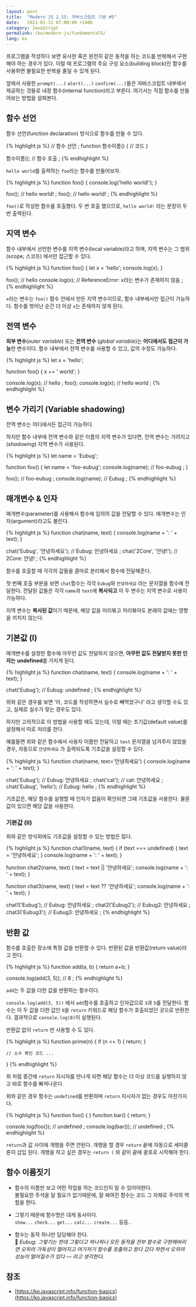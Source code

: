 ```yaml
---
layout: post
title:  "Modern JS 2.15: 자바스크립트 기본 #5"
date:   2021-01-11 07:00:00 +1400
category: JavaScript
permalink: /ko/modern-js/fundamental5/
lang: ko
---
```


프로그램을 작성하다 보면 유사한 혹은 완전히 같은 동작을 하는 코드를 반복해서 구현해야 하는 경우가 있다. 이럴 때 프로그램의 주요 구성 요소(building block)인 함수를 사용하면 불필요한 반복을 줄일 수 있게 된다.

앞에서 사용한 `prompt(...)` `alert(...)` `confirm(...)`들은 자바스크립트 내부에서 제공하는 것들로 내장 함수(internal function)라고 부른다. 여기서는 직접 함수를 만들어보는 방법을 살펴본다.

## 함수 선언

함수 선언(function declaration) 방식으로 함수를 만들 수 있다.

{% highlight js %}
// 함수 선언 ;
function 함수이름() {
	// 코드
}

함수이름(); // 함수 호출 ;
{% endhighlight %}

`hello world`를 출력하는 `foo`라는 함수를 만들어보자.

{% highlight js %}
function foo() {
	console.log('hello world!');
}

foo(); // hello world! ;
foo(); // hello world! ;
{% endhighlight %}

`foo()`로 작성한 함수를 호출했다. 두 번 호출 했으므로, `hello world!` 라는 문장이 두 번 출력된다. 

## 지역 변수

함수 내부에서 선언한 변수를 지역 변수(local variable)라고 하며, 지역 변수는 그 범위(scope; 스코프) 에서만 접근할 수 있다.

{% highlight js %}
function foo() {
	let x = 'hello';
	console.log(x);
}

foo(); // hello
console.log(x); // ReferenceError: x라는 변수가 존재하지 않음 ;
{% endhighlight %}

`x`라는 변수는 `foo()` 함수 안에서 만든 지역 변수이므로, 함수 내부에서만 접근이 가능하다. 함수를 벗어난 순간 더 이상 `x`는 존재하지 않게 된다.

## 전역 변수

**외부 변수**(*outer variable*) 또는 **전역 변수** (*global variable*)는 **어디에서도 접근이 가능**한 변수이다. 함수 내부에서 전역 변수를 사용할 수 있고, 값의 수정도 가능하다.

{% highlight js %}
let x = 'hello';

function foo() {
	x += ' world';
}

console.log(x); // hello ;
foo();
console.log(x); // hello world ;
{% endhighlight %}

## 변수 가리기 (Variable shadowing)

전역 변수는 어디에서든 접근이 가능하다.

하지만 함수 내부에 전역 변수와 같은 이름의 지역 변수가 있다면, 전역 변수는 가려지고(*shadowing*) 지역 변수가 사용된다.

{% highlight js %}
let name = 'Eubug';

function foo() {
	let name = 'foo-eubug';
	console.log(name); // foo-eubug ;
}

foo(); // foo-eubug  ;
console.log(name); // Eubug ;
{% endhighlight %}

## 매개변수 & 인자

매개변수(parameter)를 사용해서 함수에 임의의 값을 전달할 수 있다. 매개변수는 인자(argument)라고도 불린다.

{% highlight js %}
function chat(name, text) {
	console.log(name + ': ' + text);
}

chat('Eubug', '안녕하세요'); // Eubug: 안녕하세요 ;
chat('2Core', '안녕!');    // 2Core: 안녕! ;
{% endhighlight %}

함수를 호출할 때 각각의 값들을 콤마로 분리해서 함수에 전달해준다. 

첫 번째 호출 부분을 보면 `chat`함수는 각각 `Eubug`와 `안녕하세요` 라는 문자열을 함수에 전달한다. 전달된 값들은 각각 `name`과 `text`에 **복사되고** 이 두 변수는 지역 변수로 사용이 가능하다.

지역 변수는 **복사된 값**이기 때문에, 해당 값을 이리볶고 저리볶아도 본래의 값에는 영향을 끼치지 않는다.

## 기본값 (I)

매개변수를 설정한 함수에 아무런 값도 전달하지 않으면, **아무런 값도 전달받지 못한 인자는** **undefined**를 가지게 된다.

{% highlight js %}
function chat(name, text) {
	console.log(name + ': ' + text);
}

chat('Eubug'); // Eubug: undefined ;
{% endhighlight %}

위와 같은 경우를 보면 '아, 코드를 작성하면서 실수로 빼먹었구나' 라고 생각할 수도 있고, 실제로 실수가 맞는 경우도 있다.

하지만 고의적으로 이 방법을 사용할 때도 있는데, 이럴 때는 초기값(default value)를 설정해서 따로 처리를 한다.

예를들면 위와 같은 함수에서 사용자 이름만 전달하고 `text` 문자열을 넘겨주지 않았을 경우, 자동으로 `안녕하세요` 가 출력되도록 기초값을 설정할 수 있다.

{% highlight js %}
function chat(name, text='안녕하세요') {
	console.log(name + ': ' + text);
}

chat('Eubug'); // Eubug: 안녕하세요 ;
chat('cat');   // cat: 안녕하세요 ; 
chat('Eubug', 'hello'); // Eubug: hello ;
{% endhighlight %}

기초값은, 해당 함수를 실행할 때 인자가 없음이 확인되면 그때 기초값을 사용한다. 물론 값이 있으면 해당 값을 사용한다.

### 기본값 (II)

위와 같은 방식외에도 기초값을 설정할 수 있는 방법은 많다.

{% highlight js %}
function chat1(name, text) {
	if (text === undefined) {
		text = '안녕하세요';
	}
	console.log(name + ': ' + text);
}

function chat2(name, text) {
	text = text || '안녕하세요';
	console.log(name + ': ' + text);
}

function chat3(name, text) {
	text = text ?? '안녕하세요';
	console.log(name + ': ' + text);
}

chat1('Eubug');  // Eubug: 안녕하세요 ;
chat2('Eubug2'); // Eubug2: 안녕하세요 ; 
chat3('Eubug3'); // Eubug3: 안녕하세요 ;
{% endhighlight %}

## 반환 값

함수를 호출한 장소에 특정 값을 반환할 수 있다. 반환된 값을 반환값(return value)라고 한다.

{% highlight js %}
function add(a, b) {
	return a+b;
}

console.log(add(3, 5)); // 8 ;
{% endhighlight %}

`add`는 두 값을 더한 값을 반환하는 함수이다. 

`console.log(add(3, 5))` 에서 `add`함수를 호출하고 인자값으로 `3`과 `5`를 전달한다. 함수는 이 두 값을 더한 값인 `8`을 `return` 키워드로 해당 함수가 호출되었던 곳으로 반환한다. 결과적으로 `console.log(8)`이 실행된다.

반환값 없이 `return` 만 사용할 수 도 있다. 

{% highlight js %}
function prime(n) {
	if (n <= 1) {
		return;
	}

	// 소수 확인 코드 ...
}
{% endhighlight %}

위 처럼 중간에 `return` 지시자를 만나게 되면 해당 함수는 더 이상 코드를 실행하지 않고 바로 함수를 빠져나온다.

위와 같은 경우 함수는 `undefined`를 반환하며 `return` 지시자가 없는 경우도 마찬가지다. 

{% highlight js %}
function foo() { }
function bar() { return; }

console.log(foo()); // undefined ;
console.log(bar()); // undefined ;
{% endhighlight %}

`return`과 값 사이에 개행을 주면 안된다. 개행을 할 경우 `return` 끝에 자동으로 세미콜론이 삽입 된다. 개행을 하고 싶은 경우는 `return (` 와 같이 끝에 괄호로 시작해야 한다.

## 함수 이름짓기

- 함수의 이름만 보고 어떤 작업을 하는 코드인지 알 수 있어야한다. <br />
    불필요한 주석을 달 필요가 없기때문에, 잘 짜여진 함수는 코드 그 자체로 주석의 역할을 한다.

- 그렇기 때문에 함수명은 대게 동사이다. <br />
    `show...` `check...` `get...` `calc...` `create...` 등등..

- 함수는 동작 하나만 담당해야 한다. <br />
    💭 *Eubug: 그렇기는 한데 그렇다고 하나하나 모든 동작을 전부 함수로 구현해버리면 오히려 가독성이 떨어지고 여기저기 함수를 호출하고 왔다 갔다 하면서 오히려 성능이 떨어질수가 있다 — 라고 생각한다.*

## 참조
- [https://ko.javascript.info/function-basics](https://ko.javascript.info/function-basics)